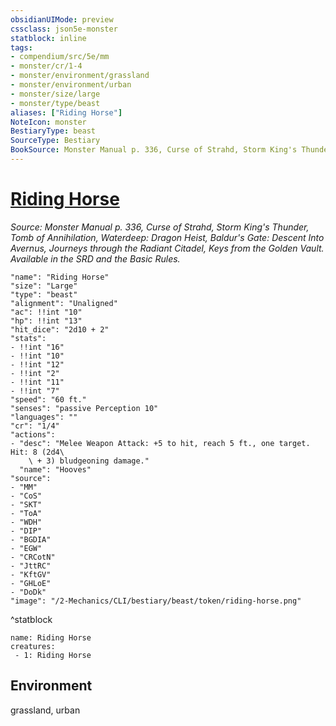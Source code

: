 ```yaml
---
obsidianUIMode: preview
cssclass: json5e-monster
statblock: inline
tags:
- compendium/src/5e/mm
- monster/cr/1-4
- monster/environment/grassland
- monster/environment/urban
- monster/size/large
- monster/type/beast
aliases: ["Riding Horse"]
NoteIcon: monster
BestiaryType: beast
SourceType: Bestiary
BookSource: Monster Manual p. 336, Curse of Strahd, Storm King's Thunder, Tomb of Annihilation, Waterdeep: Dragon Heist, Baldur's Gate: Descent Into Avernus, Journeys through the Radiant Citadel, Keys from the Golden Vault. Available in the SRD and the Basic Rules.
---
```

# [Riding Horse](2-Mechanics/CLI/bestiary/beast/riding-horse.md)
*Source: Monster Manual p. 336, Curse of Strahd, Storm King's Thunder, Tomb of Annihilation, Waterdeep: Dragon Heist, Baldur's Gate: Descent Into Avernus, Journeys through the Radiant Citadel, Keys from the Golden Vault. Available in the SRD and the Basic Rules.*  

```statblock
"name": "Riding Horse"
"size": "Large"
"type": "beast"
"alignment": "Unaligned"
"ac": !!int "10"
"hp": !!int "13"
"hit_dice": "2d10 + 2"
"stats":
- !!int "16"
- !!int "10"
- !!int "12"
- !!int "2"
- !!int "11"
- !!int "7"
"speed": "60 ft."
"senses": "passive Perception 10"
"languages": ""
"cr": "1/4"
"actions":
- "desc": "Melee Weapon Attack: +5 to hit, reach 5 ft., one target. Hit: 8 (2d4\
    \ + 3) bludgeoning damage."
  "name": "Hooves"
"source":
- "MM"
- "CoS"
- "SKT"
- "ToA"
- "WDH"
- "DIP"
- "BGDIA"
- "EGW"
- "CRCotN"
- "JttRC"
- "KftGV"
- "GHLoE"
- "DoDk"
"image": "/2-Mechanics/CLI/bestiary/beast/token/riding-horse.png"
```
^statblock

```encounter-table
name: Riding Horse
creatures:
 - 1: Riding Horse
```

## Environment

grassland, urban